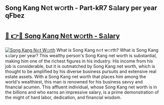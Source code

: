 ## Song Kang N𝚎t w𝚘rth - Part-kR7 S𝚊lary per year qFbez

# <h2><a href="http://gc0oer.nevu.top/?p=Song+Kang">🔗 👉🔴 Song Kang N𝚎t w𝚘rth - S𝚊lary</a></h2>

[![Song Kang N𝚎t W𝚘rth](https://i.imgur.com/Oavwk0R.jpeg)](http://gc0oer.nevu.top/?p=Song+Kang)
What is Song Kang n𝚎t w𝚘rth? What is Song Kang s𝚊lary per year?
This wealthy person's Song Kang net worth is substantial, making him one of the richest figures in his industry. His income from his job is considerable, but it is outmatched by Song Kang net worth, which is thought to be amplified by his diverse business pursuits and extensive real estate assets. With a Song Kang net worth that places him among the world's wealthiest, this man is renowned for his business savvy and financial acumen. This affluent individual, whose Song Kang net worth is in the billions and who earns an impressive salary, is a prime demonstration of the might of hard labor, dedication, and financial wisdom.
